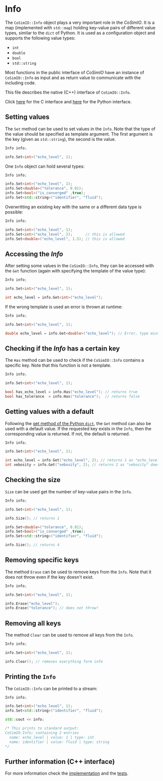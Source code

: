 # Info

The `CoSimIO::Info` object plays a very important role in the _CoSimIO_. It is a map (implemented with `std::map`) holding key-value pairs of different value types, similar to the `dict` of Python. It is used as a configuration object and supports the following value types:
- `int`
- `double`
- `bool`
- `std::string`

Most functions in the public interface of _CoSimIO_ have an instance of `CoSimIO::Info`  as input and as return value to communicate with the including code.

This file describes the native (C++) interface of `CoSimIO::Info`.

Click [here](info_c.md) for the C interface and [here](info_python.md) for the Python interface.


## Setting values
The `Set` method can be used to set values in the `Info`. Note that the type of the value should be specified as template argument. The first argument is the key (given as `std::string`), the second is the value.

~~~c++
Info info;

info.Set<int>("echo_level", 1);
~~~

One `Info` object can hold several types:
~~~c++
Info info;

info.Set<int>("echo_level", 1);
info.Set<double>("tolerance", 0.01);
info.Set<bool>("is_converged" ,true);
info.Set<std::string>("identifier", "fluid");
~~~

Overwritting an existing key with the same or a different data type is possible:
~~~c++
Info info;

info.Set<int>("echo_level", 1);
info.Set<int>("echo_level", 2);      // this is allowed
info.Set<double>("echo_level", 1.5); // this is allowed
~~~

## Accessing the _Info_
After setting some values in the `CoSimIO::Info`, they can be accessed with the `Get` function (again with specifying the template of the value type):

~~~c++
Info info;

info.Set<int>("echo_level", 1);

int echo_level = info.Get<int>("echo_level");
~~~

If the wrong template is used an error is thrown at runtime:
~~~c++
Info info;

info.Set<int>("echo_level", 1);

double echo_level = info.Get<double>("echo_level"); // Error, type mismatch, also tells which type was expected
~~~

## Checking if the _Info_ has a certain key
The `Has` method can be used to check if the `CoSimIO::Info` contains a specific key. Note that this function is not a template.

~~~c++
Info info;

info.Set<int>("echo_level", 1);

bool has_echo_level = info.Has("echo_level"); // returns true
bool has_tolerance  = info.Has("tolerance");  // returns false
~~~

## Getting values with a default
Following the [get method of the Python `dict`](https://docs.python.org/3/library/stdtypes.html#dict.get), the `Get` method can also be used with a default value. If the requested key exists in the `Info`, then the corresponding value is returned. If not, the default is returned.

~~~c++
Info info;

info.Set<int>("echo_level", 1);

int echo_level = info.Get("echo_level", 2); // returns 1 as "echo_level" exists
int vebosity = info.Get("vebosity", 2); // returns 2 as "vebosity" doesn't exist
~~~

## Checking the size
`Size` can be used get the number of key-value pairs in the `Info`.

~~~c++
Info info;

info.Set<int>("echo_level", 1);

info.Size(); // returns 1

info.Set<double>("tolerance", 0.01);
info.Set<bool>("is_converged" ,true);
info.Set<std::string>("identifier", "fluid");

info.Size(); // returns 4
~~~

## Removing specific keys
The method `Erase` can be used to remove keys from the `Info`. Note that it does not throw even if the key doesn't exist.

~~~c++
Info info;

info.Set<int>("echo_level", 1);

info.Erase("echo_level");
info.Erase("tolerance"); // does not throw!
~~~

## Removing all keys
The method `Clear` can be used to remove all keys from the `Info`.

~~~c++
Info info;

info.Set<int>("echo_level", 1);

info.Clear(); // removes everything form info
~~~

## Printing the `Info`
The `CoSimIO::Info` can be printed to a stream:

~~~c++
Info info;

info.Set<int>("echo_level", 1);
info.Set<std::string>("identifier", "fluid");

std::cout << info;

/* This prints to standard output:
CoSimIO-Info; containing 2 entries
  name: echo_level | value: 1 | type: int
  name: identifier | value: fluid | type: string
*/
~~~

## Further information (C++ interface)
For more information check the [implementation](../../co_sim_io/impl/info.hpp) and the [tests](../../tests/co_sim_io/impl/test_info.cpp).
